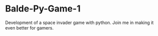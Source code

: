 # Balde-Py-Game-1
Development of a space invader game with python.
Join me in making it even better for gamers.

